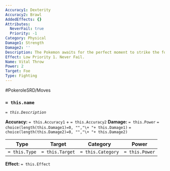 ```yaml
---
Accuracy1: Dexterity
Accuracy2: Brawl
AddedEffects: {}
Attributes:
  NeverFail: true
  Priority: -1
Category: Physical
Damage1: Strength
Damage2: ''
Description: The Pokemon awaits for the perfect moment to strike the foe.
Effect: Low Priority 1. Never Fail.
Name: Vital Throw
Power: 2
Target: Foe
Type: Fighting
---
```


#PokeroleSRD/Moves

### `= this.name`
*`= this.Description`*

**Accuracy:** `= this.Accuracy1` + `= this.Accuracy2`
**Damage:** `= this.Power` `= choice(length(this.Damage1)=0, "","\+ "+ this.Damage1)` `= choice(length(this.Damage2)=0, "","\+ "+ this.Damage2)`

| Type          | Target          | Category          | Power          |
| ------------- | --------------- | ----------------  | -------------- |
| `= this.Type` | `= this.Target` | `= this.Category` | `= this.Power` | 

**Effect:** `= this.Effect`